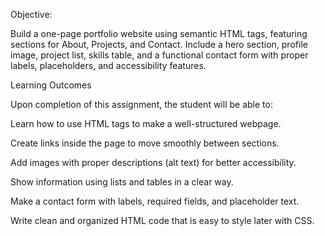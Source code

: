Objective:

Build a one-page portfolio website using semantic HTML tags, featuring sections for About, Projects, and Contact. Include a hero section, profile image, project list, skills table, and a functional contact form with proper labels, placeholders, and accessibility features.

Learning Outcomes

Upon completion of this assignment, the student will be able to:

Learn how to use HTML tags to make a well-structured webpage.

Create links inside the page to move smoothly between sections.

Add images with proper descriptions (alt text) for better accessibility.

Show information using lists and tables in a clear way.

Make a contact form with labels, required fields, and placeholder text.

Write clean and organized HTML code that is easy to style later with CSS.
